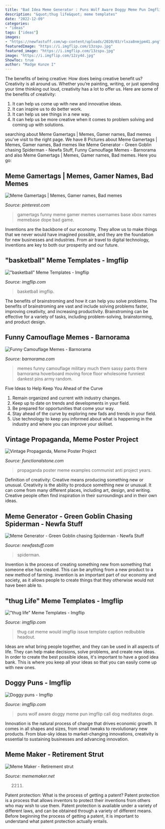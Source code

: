 ```yaml
---
title: "Bad Idea Meme Generator : Puns Wolf Aware Doggy Meme Pun Imgflip Call Dog Meditates Doge"
description: "&quot;thug life&quot; meme templates"
date: "2022-12-09"
categories:
- "ideas"
tags: ["ideas"]
images:
- "https://newfastuff.com/wp-content/uploads/2020/03/rlxza8nmjpm41.png"
featuredImage: "https://i.imgflip.com/13zspu.jpg"
featured_image: "https://i.imgflip.com/13zspu.jpg"
image: "https://i.imgflip.com/12zy4d.jpg"
ShowToc: true
author: "Madge Kunze I"
---
```



The benefits of being creative: How does being creative benefit us?
Creativity is all around us. Whether you’re painting, writing, or just spending your time thinking out loud, creativity has a lot to offer us. Here are some of the benefits of creativity: 
1. It can help us come up with new and innovative ideas.
2. It can inspire us to do better work.
3. It can help us see things in a new way.
4. It can help us be more creative when it comes to problem solving and coming up with solutions.

	

		
searching about Meme Gamertags | Memes, Gamer names, Bad memes you've visit to the right page. We have 8 Pictures about Meme Gamertags | Memes, Gamer names, Bad memes like Meme Generator - Green Goblin chasing Spiderman - Newfa Stuff, Funny Camouflage Memes - Barnorama and also Meme Gamertags | Memes, Gamer names, Bad memes. Here you go:
		
    
## Meme Gamertags | Memes, Gamer Names, Bad Memes

<img loading=lazy src="https://i.pinimg.com/736x/27/9a/99/279a99e35ed15eee248b98c1e1f0e08b.jpg" onerror="this.onerror=null;this.src='https://tse2.mm.bing.net/th?id=OIP.-RVS9OP1YAvmVCembkevqAHaJ4&amp;pid=15.1';" alt="Meme Gamertags | Memes, Gamer names, Bad memes">

_Source: pinterest.com_

>gamertags funny meme gamer memes usernames base xbox names memebase dope bad game. 

	

Inventions are the backbone of our economy. They allow us to make things that we never would have imagined possible, and they are the foundation for new businesses and industries. From air travel to digital technology, inventions are key to both our prosperity and our future.

    
## &quot;basketball&quot; Meme Templates - Imgflip

<img loading=lazy src="https://i.imgflip.com/13zspu.jpg" onerror="this.onerror=null;this.src='https://tse2.mm.bing.net/th?id=OIP.Mz4spodcWLMGF5Ckx9wuaQHaMr&amp;pid=15.1';" alt="&quot;basketball&quot; Meme Templates - Imgflip">

_Source: imgflip.com_

>basketball imgflip. 

	

The benefits of brainstroming and how it can help you solve problems.
The benefits of brainstroming are vast and include solving problems faster, improving creativity, and increasing productivity. Brainstroming can be effective for a variety of tasks, including problem-solving, brainstorming, and product design.

    
## Funny Camouflage Memes - Barnorama

<img loading=lazy src="http://www.barnorama.com/wp-content/uploads/2017/07/21-funny-camoulflage-memes-pictures.jpg" onerror="this.onerror=null;this.src='https://tse2.mm.bing.net/th?id=OIP.b6X994b9OfQwD1M1iwsB8AHaIz&amp;pid=15.1';" alt="Funny Camouflage Memes - Barnorama">

_Source: barnorama.com_

>memes funny camouflage military much them sassy pants there barnorama hoverboard moving force floor wholesome funniest dankest pins army random. 

	

Five Ideas to Help Keep You Ahead of the Curve
1. Remain organized and current with industry changes.
2. Keep up to date on trends and developments in your field.
3. Be prepared for opportunities that come your way.
4. Stay ahead of the curve by exploring new fads and trends in your field.
5. Use technology to keep you informed about what is happening in the industry and where you can improve your skillset.

    
## Vintage Propaganda, Meme Poster Project

<img loading=lazy src="http://www.functionalstone.com/241/images/propaganda-poster-(20).jpg" onerror="this.onerror=null;this.src='https://tse4.mm.bing.net/th?id=OIP.iSHjiPtp_-ynihFA3zuMjgHaKG&amp;pid=15.1';" alt="Vintage Propaganda, Meme Poster Project">

_Source: functionalstone.com_

>propaganda poster meme examples communist anti project years. 

	

Definition of creativity: Creative means producing something new or unusual.
Creativity is the ability to produce something new or unusual. It can come from many different places, including art, design, and writing. Creative people often find inspiration in their surroundings and in their own ideas.

    
## Meme Generator - Green Goblin Chasing Spiderman - Newfa Stuff

<img loading=lazy src="https://newfastuff.com/wp-content/uploads/2020/03/rlxza8nmjpm41.png" onerror="this.onerror=null;this.src='https://tse3.mm.bing.net/th?id=OIP.TA4b1zOL-GfQlQVvuX3iQAHaEK&amp;pid=15.1';" alt="Meme Generator - Green Goblin chasing Spiderman - Newfa Stuff">

_Source: newfastuff.com_

>spiderman. 

	

Invention is the process of creating something new from something that someone else has created. This can be anything from a new product to a new method of farming. invention is an important part of our economy and society, as it allows people to create things that they otherwise would not have been able to.

    
## &quot;thug Life&quot; Meme Templates - Imgflip

<img loading=lazy src="https://i.imgflip.com/2189yp.jpg" onerror="this.onerror=null;this.src='https://tse4.mm.bing.net/th?id=OIP.Wlgui2Ppc1TPSWBa_QqcSgHaJ4&amp;pid=15.1';" alt="&quot;thug life&quot; Meme Templates - Imgflip">

_Source: imgflip.com_

>thug cat meme would imgflip issue template caption redbubble headout. 

	

Ideas are what bring people together, and they can be used in all aspects of life. They can help make decisions, solve problems, and create new ideas. In order to create the best possible ideas, it's important to have a good idea bank. This is where you keep all your ideas so that you can easily come up with new ones.

    
## Doggy Puns - Imgflip

<img loading=lazy src="https://i.imgflip.com/12zy4d.jpg" onerror="this.onerror=null;this.src='https://tse3.mm.bing.net/th?id=OIP.fvh7s6COPMAEu7QzlA8NBQHaNJ&amp;pid=15.1';" alt="Doggy puns - Imgflip">

_Source: imgflip.com_

>puns wolf aware doggy meme pun imgflip call dog meditates doge. 

	

Innovation is the natural process of change that drives economic growth. It comes in all shapes and sizes, from small tweaks to revolutionary new products. From blue-sky ideas to market-changing innovations, creativity is essential to sustaining businesses and advancing innovation.

    
## Meme Maker - Retirement Strut

<img loading=lazy src="https://www.mememaker.net/api/bucket?path=static/img/memes/full/2020/Oct/21/18/retirement-2211.png" onerror="this.onerror=null;this.src='https://tse4.mm.bing.net/th?id=OIP.q0Eqsg0J_-IhlUQVegbx2gAAAA&amp;pid=15.1';" alt="Meme Maker - Retirement strut">

_Source: mememaker.net_

>2211. 

	

Patent protection: What is the process of getting a patent?
Patent protection is a process that allows inventors to protect their inventions from others who may wish to use them. Patent protection is available under a variety of different laws, and can be obtained through a variety of different means. Before beginning the process of getting a patent, it is important to understand what patent protection actually entails.

